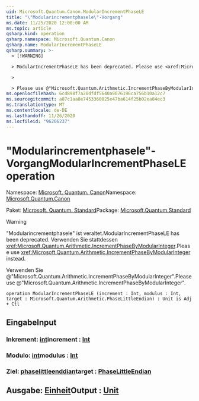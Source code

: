 ```yaml
---
uid: Microsoft.Quantum.Canon.ModularIncrementPhaseLE
title: "\"Modularincrementphasele\"-Vorgang"
ms.date: 11/25/2020 12:00:00 AM
ms.topic: article
qsharp.kind: operation
qsharp.namespace: Microsoft.Quantum.Canon
qsharp.name: ModularIncrementPhaseLE
qsharp.summary: >-
  > [!WARNING]

  > ModularIncrementPhaseLE has been deprecated. Please use <xref:Microsoft.Quantum.Arithmetic.IncrementPhaseByModularInteger> instead.

  >

  > Please use @"Microsoft.Quantum.Arithmetic.IncrementPhaseByModularInteger".
ms.openlocfilehash: 6cd898f7a20dfdf5640a9076196ca756b10a12c7
ms.sourcegitcommit: a87c1aa8e7453360025e47ba614f25b02ea84ec3
ms.translationtype: MT
ms.contentlocale: de-DE
ms.lasthandoff: 11/26/2020
ms.locfileid: "96206237"
---
```

# <a name="modularincrementphasele-operation"></a><span data-ttu-id="b2d79-102">"Modularincrementphasele"-Vorgang</span><span class="sxs-lookup"><span data-stu-id="b2d79-102">ModularIncrementPhaseLE operation</span></span>

<span data-ttu-id="b2d79-103">Namespace: [Microsoft. Quantum. Canon](xref:Microsoft.Quantum.Canon)</span><span class="sxs-lookup"><span data-stu-id="b2d79-103">Namespace: [Microsoft.Quantum.Canon](xref:Microsoft.Quantum.Canon)</span></span>

<span data-ttu-id="b2d79-104">Paket: [Microsoft. Quantum. Standard](https://nuget.org/packages/Microsoft.Quantum.Standard)</span><span class="sxs-lookup"><span data-stu-id="b2d79-104">Package: [Microsoft.Quantum.Standard](https://nuget.org/packages/Microsoft.Quantum.Standard)</span></span>


> [!WARNING]
> <span data-ttu-id="b2d79-105">"Modularincrementphasele" ist veraltet.</span><span class="sxs-lookup"><span data-stu-id="b2d79-105">ModularIncrementPhaseLE has been deprecated.</span></span> <span data-ttu-id="b2d79-106">Verwenden Sie stattdessen <xref:Microsoft.Quantum.Arithmetic.IncrementPhaseByModularInteger>.</span><span class="sxs-lookup"><span data-stu-id="b2d79-106">Please use <xref:Microsoft.Quantum.Arithmetic.IncrementPhaseByModularInteger> instead.</span></span>
>
> <span data-ttu-id="b2d79-107">Verwenden Sie @"Microsoft.Quantum.Arithmetic.IncrementPhaseByModularInteger".</span><span class="sxs-lookup"><span data-stu-id="b2d79-107">Please use @"Microsoft.Quantum.Arithmetic.IncrementPhaseByModularInteger".</span></span>



```qsharp
operation ModularIncrementPhaseLE (increment : Int, modulus : Int, target : Microsoft.Quantum.Arithmetic.PhaseLittleEndian) : Unit is Adj + Ctl
```


## <a name="input"></a><span data-ttu-id="b2d79-108">Eingabe</span><span class="sxs-lookup"><span data-stu-id="b2d79-108">Input</span></span>

### <a name="increment--int"></a><span data-ttu-id="b2d79-109">Inkrement: [int](xref:microsoft.quantum.lang-ref.int)</span><span class="sxs-lookup"><span data-stu-id="b2d79-109">increment : [Int](xref:microsoft.quantum.lang-ref.int)</span></span>




### <a name="modulus--int"></a><span data-ttu-id="b2d79-110">Modulo: [int](xref:microsoft.quantum.lang-ref.int)</span><span class="sxs-lookup"><span data-stu-id="b2d79-110">modulus : [Int](xref:microsoft.quantum.lang-ref.int)</span></span>




### <a name="target--phaselittleendian"></a><span data-ttu-id="b2d79-111">Ziel: [phaselittleenddian](xref:Microsoft.Quantum.Arithmetic.PhaseLittleEndian)</span><span class="sxs-lookup"><span data-stu-id="b2d79-111">target : [PhaseLittleEndian](xref:Microsoft.Quantum.Arithmetic.PhaseLittleEndian)</span></span>





## <a name="output--unit"></a><span data-ttu-id="b2d79-112">Ausgabe: [Einheit](xref:microsoft.quantum.lang-ref.unit)</span><span class="sxs-lookup"><span data-stu-id="b2d79-112">Output : [Unit](xref:microsoft.quantum.lang-ref.unit)</span></span>

